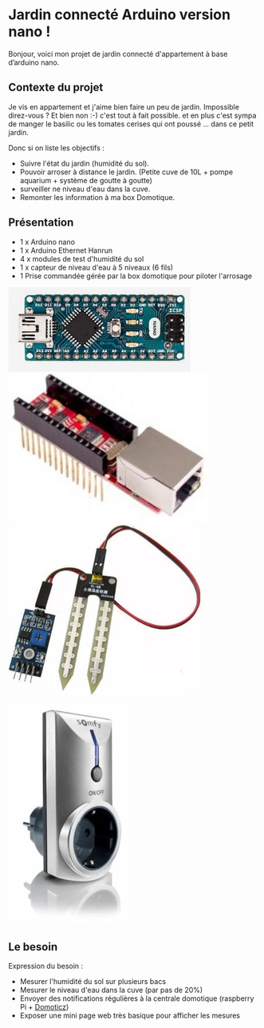 
Jardin connecté Arduino version nano !
===================

Bonjour, voici mon projet de jardin connecté d'appartement à base d’arduino nano.


Contexte du projet
-------------
Je vis en appartement et j'aime bien faire un peu de jardin.
Impossible direz-vous ? Et bien non :-) c'est tout à fait possible. et en plus c'est sympa de manger le basilic ou les tomates cerises qui ont poussé ... dans ce petit jardin.

Donc si on liste les objectifs : 
 - Suivre l'état du jardin (humidité du sol).
 - Pouvoir arroser à distance le jardin. (Petite cuve de 10L + pompe aquarium + système de goutte à goutte)
 - surveiller ne niveau d'eau dans la cuve.
 - Remonter les information à ma box Domotique.


Présentation 
------------

 - 1 x Arduino nano
 - 1 x Arduino Ethernet Hanrun
 - 4 x modules de test d'humidité du sol
 - 1 x capteur de niveau d'eau à 5 niveaux (6 fils)
 - 1 Prise commandée gérée par la box domotique pour piloter l'arrosage

![Arduino nano](./docs/images/arduino_nano.jpg)
![Shield Ethernet pour arduino nano](./docs/images/ethernet_nano.jpg)
![Capteur d'humidité du sol](./docs/images/soil_moisture_sensor.jpg)
![Prise commandée](./docs/images/PC_somfy_rts.jpg)

Le besoin
-------------
Expression du besoin :

 - Mesurer l'humidité du sol sur plusieurs bacs
 - Mesurer le niveau d'eau dans la cuve (par pas de 20%)
 - Envoyer des notifications régulières à la centrale domotique (raspberry Pi + [Domoticz](https://domoticz.com/))
 - Exposer une mini page web très basique pour afficher les mesures
 


